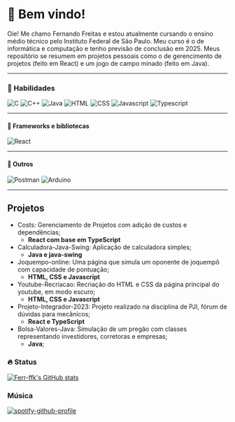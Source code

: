 # 🤙 Bem vindo!

Oie! Me chamo Fernando Freitas e estou atualmente cursando o ensino médio técnico pelo Instituto Federal de São Paulo. Meu curso é o de informática e computação e tenho previsão de conclusão em 2025. Meus repositório se resumem em projetos pessoais como o de gerencimento de projetos (feito em React) e um jogo de campo minado (feito em Java).

---

### 🏃 Habilidades

![C](https://img.shields.io/badge/-C-A8B9CC?logo=c&logoColor=black&style=for-the-badge)
![C++](https://img.shields.io/badge/C++-00599C?style=flat-square&logo=C%2B%2B&logoColor=white)
![Java](https://img.shields.io/badge/Java-ED8B00?style=for-the-badge&logo=openjdk&logoColor=white)
![HTML](https://img.shields.io/badge/HTML5-E34F26?style=for-the-badge&logo=html5&logoColor=white)
![CSS](https://img.shields.io/badge/CSS3-1572B6?style=for-the-badge&logo=css3&logoColor=white)
![Javascript](https://img.shields.io/badge/JavaScript-F7DF1E?style=for-the-badge&logo=javascript&logoColor=black)
![Typescript](https://shields.io/badge/TypeScript-3178C6?logo=TypeScript&logoColor=FFF&style=flat-square)

---

#### 🧰 Frameworks e bibliotecas

![React](https://img.shields.io/badge/react-61DAFB?style=for-the-badge&logo=react&logoColor=white)

---

#### 🥇 Outros

![Postman](https://img.shields.io/badge/Postman-F6BB43?style=flat-square&logo=Postman&logoColor=white)
![Arduino](https://img.shields.io/badge/-Arduino-00979D?style=for-the-badge&logo=Arduino&logoColor=white)

---

## Projetos

* Costs: Gerenciamento de Projetos com adição de custos e dependências;
    * **React com base em TypeScript**
* Calculadora-Java-Swing: Aplicação de calculadora simples;
    * **Java e java-swing**
* Joquempo-online: Uma página que simula um oponente de joquempô com capacidade de pontuação;
    * **HTML, CSS e Javascript**
* Youtube-Recriacao: Recriação do HTML e CSS da página principal do youtube, em modo escuro;
    * **HTML, CSS e Javascript**
* Projeto-Integrador-2023: Projeto realizado na disciplina de PJI, fórum de dúvidas para mecânicos;
     * **React e TypeScript**
* Bolsa-Valores-Java: Simulação de um pregão com classes representando investidores, corretoras e empresas;
     * **Java**;

### :fire: Status

[![Ferr-ffk's GitHub stats](https://github-readme-stats.vercel.app/api?username=ferr-ffk&show_icons=true)](https://github.com/ferr-ffk/github-readme-stats)

### Música

[![spotify-github-profile](https://spotify-github-profile.vercel.app/api/view?uid=22rub2jwf4fiojps63yxfwfcq&cover_image=true&theme=novatorem&show_offline=true&background_color=121212&interchange=false&bar_color=53b14f&bar_color_cover=true)](https://spotify-github-profile.vercel.app/api/view?uid=22rub2jwf4fiojps63yxfwfcq&redirect=true)
